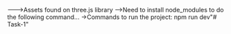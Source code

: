 --->Assets found on three.js library
-->Need to install node_modules to do the following command...
->Commands to run the project: npm run dev"# Task-1" 
